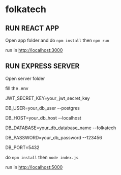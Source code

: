 # folkatech

## RUN REACT APP
Open app folder and do `npm install` then `npm run`

run in [http://localhost:3000](http://localhost:3000)

## RUN EXPRESS SERVER
Open server folder

fill the .env

JWT_SECRET_KEY=your_jwt_secret_key

DB_USER=your_db_user --postgres

DB_HOST=your_db_host --localhost

DB_DATABASE=your_db_database_name --folkatech

DB_PASSWORD=your_db_password --123456

DB_PORT=5432

do `npm install` then `node index.js`

run in [http://localhost:5000](http://localhost:5000)
